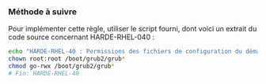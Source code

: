 
### Méthode à suivre

Pour implémenter cette règle, utiliser le script fourni, dont voici un extrait du code source concernant HARDE-RHEL-040 :

``` {.bash .numberLines}
echo "HARDE-RHEL-40 : Permissions des fichiers de configuration du démarrage"
chown root:root /boot/grub2/grub*
chmod go-rwx /boot/grub2/grub*
# Fin: HARDE-RHEL-40
```

